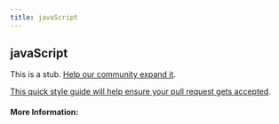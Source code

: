 ```yaml
---
title: javaScript
---
```


## javaScript

This is a stub. [Help our community expand it](https://github.com/freecodecamp/guides/tree/master/src/pages/articles/javascript/index.md).

[This quick style guide will help ensure your pull request gets accepted](https://github.com/freeCodeCamp/guides/blob/master/README.md).

<!-- The article goes here, in GitHub-flavored Markdown. Feel free to add YouTube videos, images, and CodePen/JSBin embeds  -->

#### More Information:
<!-- Please add any articles you think might be helpful to read before writing the article -->


